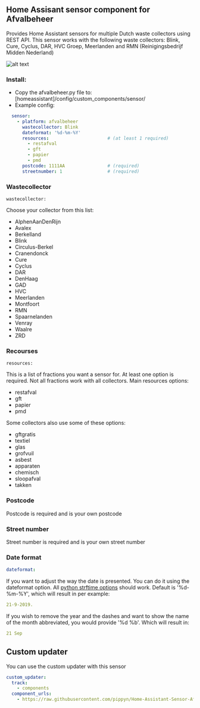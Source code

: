## Home Assisant sensor component for Afvalbeheer

Provides Home Assistant sensors for multiple Dutch waste collectors using REST API.
This sensor works with the following waste collectors: Blink, Cure, Cyclus, DAR, HVC Groep, Meerlanden and RMN (Reinigingsbedrijf Midden Nederland)

![alt text](https://github.com/pippyn/Home-Assisant-Sensor-Cure-Afvalbeheer/blob/master/example.png)

### Install:
- Copy the afvalbeheer.py file to: [homeassistant]/config/custom_components/sensor/
- Example config:

```yaml
  sensor:
    - platform: afvalbeheer
      wastecollector: Blink
      dateformat: '%d-%m-%Y'
      resources:                      # (at least 1 required)
        - restafval
        - gft
        - papier
        - pmd
      postcode: 1111AA                # (required)
      streetnumber: 1                 # (required)
```
### Wastecollector
```
wastecollector:
```
Choose your collector from this list:
  - AlphenAanDenRijn
  - Avalex
  - Berkelland
  - Blink
  - Circulus-Berkel
  - Cranendonck
  - Cure
  - Cyclus
  - DAR
  - DenHaag
  - GAD
  - HVC
  - Meerlanden
  - Montfoort
  - RMN
  - Spaarnelanden
  - Venray
  - Waalre
  - ZRD

### Recourses
```
resources:
```
This is a list of fractions you want a sensor for. At least one option is required. Not all fractions work with all collectors.
Main resources options:
  - restafval
  - gft
  - papier
  - pmd

Some collectors also use some of these options:
  - gftgratis
  - textiel
  - glas
  - grofvuil
  - asbest
  - apparaten
  - chemisch
  - sloopafval
  - takken

### Postcode
Postcode is required and is your own postcode

### Street number
Street number is required and is your own street number

### Date format
```yaml
dateformat:
```
If you want to adjust the way the date is presented. You can do it using the dateformat option. All [python strftime options](http://strftime.org/) should work.
Default is '%d-%m-%Y', which will result in per example: 
```yaml
21-9-2019.
```
If you wish to remove the year and the dashes and want to show the name of the month abbreviated, you would provide '%d %b'. Which will result in: 
```yaml
21 Sep
```

## Custom updater
You can use the custom updater with this sensor
```yaml
custom_updater:
  track:
    - components
  component_urls:
    - https://raw.githubusercontent.com/pippyn/Home-Assistant-Sensor-Afvalbeheer/master/custom_components.json
```
